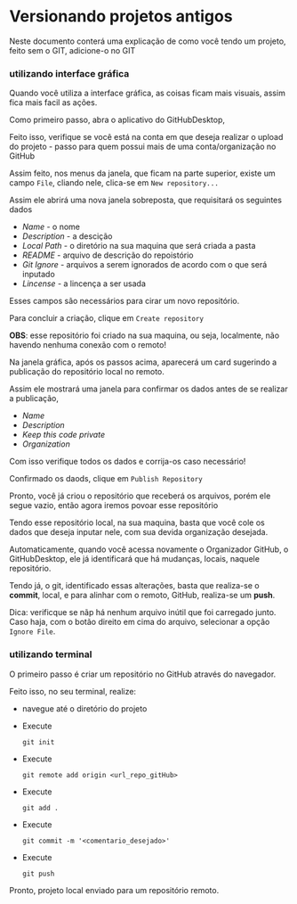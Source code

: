# Versionando projetos antigos

Neste documento conterá uma explicação de como você tendo um projeto, feito sem o GIT, adicione-o no GIT

### utilizando interface gráfica

Quando você utiliza a interface gráfica, as coisas ficam mais visuais, assim fica mais facil as ações.

Como primeiro passo, abra o aplicativo do GitHubDesktop,

Feito isso, verifique se você está na conta em que deseja realizar o upload do projeto - passo para quem possui mais de uma conta/organização no GitHub

Assim feito, nos menus da janela, que ficam na parte superior, existe um campo `File`, cliando nele, clica-se em `New repository...`

Assim ele abrirá uma nova janela sobreposta, que requisitará os seguintes dados
 - _Name_ - o nome
 - _Description_ - a descição
 - _Local Path_ - o diretório na sua maquina que será criada a pasta
 - _README_ - arquivo de descrição do repoistório
 - _Git Ignore_ - arquivos a serem ignorados de acordo com o que será inputado
 - _Lincense_ - a lincença a ser usada

Esses campos são necessários para cirar um novo repositório.

Para concluir a criação, clique em `Create repository`

**OBS**: esse repositório foi criado na sua maquina, ou seja, localmente, não havendo nenhuma conexão com o remoto!

Na janela gráfica, após os passos acima, aparecerá um card sugerindo a publicação do repositório local no remoto.

Assim ele mostrará uma janela para confirmar os dados antes de se realizar a publicação,

 - _Name_
 - _Description_
 - _Keep this code private_
 - _Organization_

Com isso verifique todos os dados e corrija-os caso necessário!

Confirmado os daods, clique em `Publish Repository`

Pronto, você já criou o repositório que receberá os arquivos, porém ele segue vazio, então agora iremos povoar esse repositório

Tendo esse repositório local, na sua maquina, basta que você cole os dados que deseja inputar nele, com sua devida organização desejada.

Automaticamente, quando você acessa novamente o Organizador GitHub, o GitHubDesktop, ele já identificará que há mudanças, locais, naquele repositório.

Tendo já, o git, identificado essas alterações, basta que realiza-se o **commit**, local, e para alinhar com o remoto, GitHub, realiza-se um **push**.

Dica: verificque se nãp há nenhum arquivo inútil que foi carregado junto. Caso haja, com o botão direito em cima do arquivo, selecionar a opção `Ignore File`.



### utilizando terminal

O primeiro passo é criar um repositório no GitHub através do navegador.

Feito isso, no seu terminal, realize:

- navegue até o diretório do projeto
- Execute 

      git init

- Execute 

      git remote add origin <url_repo_gitHub>

- Execute 

      git add .

- Execute 

      git commit -m '<comentario_desejado>'

- Execute

      git push

Pronto, projeto local enviado para um repositório remoto.
